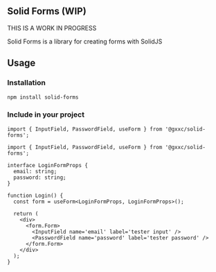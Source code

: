 ## Solid Forms (WIP)

THIS IS A WORK IN PROGRESS

Solid Forms is a library for creating forms with SolidJS

## Usage

### Installation

```bash
npm install solid-forms
```

### Include in your project

```
import { InputField, PasswordField, useForm } from '@gxxc/solid-forms';

import { InputField, PasswordField, useForm } from '@gxxc/solid-forms';

interface LoginFormProps {
  email: string;
  password: string;
}

function Login() {
  const form = useForm<LoginFormProps, LoginFormProps>();

  return (
    <div>
      <form.Form>
        <InputField name='email' label='tester input' />
        <PasswordField name='password' label='tester password' />
      </form.Form>
    </div>
  );
}
```
